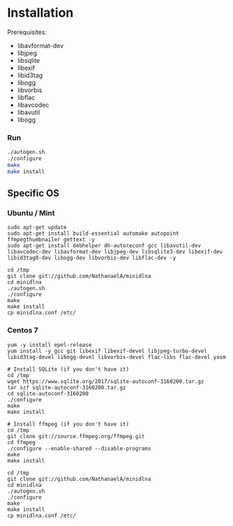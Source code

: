 # Installation

Prerequisites:
- libavformat-dev
- libjpeg
- libsqlite
- libexif
- libid3tag
- libogg
- libvorbis
- libflac
- libavcodec
- libavutil
- libogg

### Run
```sh
./autogen.sh
./configure
make
make install
```


## Specific OS
### Ubuntu / Mint
```
sudo apt-get update
sudo apt-get install build-essential automake autopoint ffmpegthumbnailer gettext -y
sudo apt-get install debhelper dh-autoreconf gcc libavutil-dev libavcodec-dev libavformat-dev libjpeg-dev libsqlite3-dev libexif-dev libid3tag0-dev libogg-dev libvorbis-dev libflac-dev -y

cd /tmp
git clone git://github.com/NathanaelA/minidlna
cd minidlna
./autogen.sh
./configure
make
make install
cp minidlna.conf /etc/
```


### Centos 7
```
yum -y install epel-release
yum install -y gcc git libexif libexif-devel libjpeg-turbo-devel libid3tag-devel libogg-devel libvorbis-devel flac-libs flac-devel yasm

# Install SQLite (if you don't have it)
cd /tmp
wget https://www.sqlite.org/2017/sqlite-autoconf-3160200.tar.gz
tar xzf sqlite-autoconf-3160200.tar.gz
cd sqlite-autoconf-3160200
./configure
make
make install

# Install ffmpeg (if you don't have it)
cd /tmp
git clone git://source.ffmpeg.org/ffmpeg.git
cd ffmpeg
./configure --enable-shared --disable-programs
make
make install

cd /tmp
git clone git://github.com/NathanaelA/minidlna
cd minidlna
./autogen.sh
./configure
make
make install
cp minidlna.conf /etc/
```